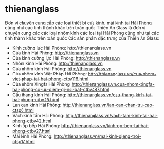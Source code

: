 # thienanglass
Đơn vị chuyên cung cấp các loại thiết bị cửa kính, mái kính tại Hải Phòng cũng như các tỉnh thành khác trên toàn quốc
Thiên An Glass là đơn vị chuyên cung các các loại nhôm kính các loai tại Hải Phòng cũng như tại các tỉnh thành khác trên toàn quốc
Các sản phẩm đặc trưng của Thiên An Glass:
- Kính cường lực Hải Phòng: http://thienanglass.vn
- Cửa kính Hải Phòng: http://thienanglass.vn
-	Cửa kính cường lực Hải Phòng: http://thienanglass.vn
-	Nhôm kính Hải Phòng: http://thienanglass.vn
-	Cửa nhôm kính Hải Phòng: http://thienanglass.vn
-	Cửa nhôm kính Việt Pháp Hải Phòng: http://thienanglass.vn/cua-nhom-viet-phap-tai-hai-phong-ctbv116.html
-	Cửa nhôm Xingfa Hải Phòng: http://thienanglass.vn/cua-nhom-xingfa-hai-phong-co-uu-diem-gi-noi-bat-ctbv487.html
-	Cầu thang kính Hải Phòng: http://thienanglass.vn/cau-thang-kinh-tai-hai-phong-ctbv26.html
-	Lan can kính Hải Phòng: http://thienanglass.vn/lan-can-chan-tru-cao-ctsp6.html
-	Vách kính tắm Hải Phòng: http://thienanglass.vn/vach-tam-kinh-tai-hai-phong-ctbv42.html
-	Kính ốp bếp Hải Phòng: http://thienanglass.vn/kinh-op-bep-tai-hai-phong-ctbv27.html
-	Mái kính Hải Phòng: http://thienanglass.vn/mai-kinh-gieng-troi-ctsp17.html

